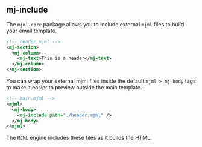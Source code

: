## mj-include

The `mjml-core` package allows you to include external `mjml` files
  to build your email template.

```xml
<!-- header.mjml -->
<mj-section>
  <mj-column>
    <mj-text>This is a header</mj-text>
  </mj-column>
</mj-section>
```

You can wrap your external mjml files inside the default `mjml > mj-body`
  tags to make it easier to preview outside the main template.


```xml
<!-- main.mjml -->
<mjml>
  <mj-body>
    <mj-include path="./header.mjml" />
  </mj-body>
</mjml>
```

The `MJML` engine includes these files as it builds the HTML.
